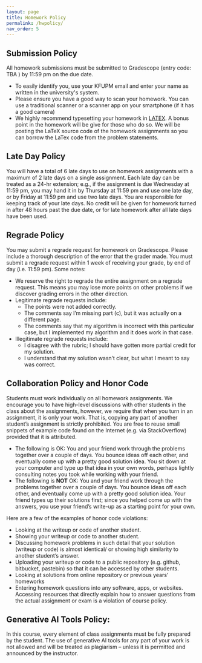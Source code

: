 ```yaml
---
layout: page
title: Homework Policy
permalink: /hwpolicy/
nav_order: 5
---
```


## Submission Policy
All homework submissions must be submitted to Gradescope (entry code: TBA ) by 11:59 pm on the due date. 
* To easily identify you, use your KFUPM email and enter your name as written in the university's system.
* Please ensure you have a good way to scan your homework. You can use a traditional scanner or a scanner app on your smartphone (if it has a good camera) 
* We highly recommend typesetting your homework in [LATEX](www.overleaf.com).
A bonus point in the homework will be give for those who do so. We will be posting the LaTeX source code of the homework assignments so you can borrow the LaTex code from the problem statements.

## Late Day Policy
You will have a total of 6 late days to use on homework assignments with a maximum of 2 late days on a single assignment. Each late day can be treated as a 24-hr extension; e.g., if the assignment is due Wednesday at 11:59 pm, you may hand it in by Thursday at 11:59 pm and use one late day, or by Friday at 11:59 pm and use two late days. You are responsible for keeping track of your late days. No credit will be given for homework turned in after 48 hours past the due date, or for late homework after all late days have been used.

## Regrade Policy
You may submit a regrade request for homework on Gradescope. Please include a thorough description of the error that the grader made. You must submit a regrade request within 1 week of receiving your grade, by end of day (i.e. 11:59 pm). Some notes:
* We reserve the right to regrade the entire assignment on a regrade request. This means you may lose more points on other problems if we discover grading errors in the other direction.
* Legitimate regrade requests include:
    * The points were not added correctly.
    * The comments say I’m missing part (c), but it was actually on a different page.
    * The comments say that my algorithm is incorrect with this particular case, but I implemented my algorithm and it does work in that case.
* Illegitimate regrade requests include:
    * I disagree with the rubric; I should have gotten more partial credit for my solution.
    * I understand that my solution wasn’t clear, but what I meant to say was correct.

## Collaboration Policy and Honor Code
Students must work individually on all homework assignments. We encourage you to have high-level discussions with other students in the class about the assignments, however, we require that when you turn in an assignment, it is only your work. That is, copying any part of another student’s assignment is strictly prohibited. You are free to reuse small snippets of example code found on the Internet (e.g. via StackOverflow) provided that it is attributed.

* The following is OK: You and your friend work through the problems together over a couple of days. You bounce ideas off each other, and eventually come up with a pretty good solution idea. You sit down at your computer and type up that idea in your own words, perhaps lightly consulting notes you took while working with your friend.
* The following is **NOT** OK: You and your friend work through the problems together over a couple of days. You bounce ideas off each other, and eventually come up with a pretty good solution idea. Your friend types up their solutions first; since you helped come up with the answers, you use your friend’s write-up as a starting point for your own.

Here are a few of the examples of honor code violations:
* Looking at the writeup or code of another student.
* Showing your writeup or code to another student.
* Discussing homework problems in such detail that your solution (writeup or code) is almost identical/ or showing high similarity to another student’s answer.
* Uploading your writeup or code to a public repository (e.g. github, bitbucket, pastebin) so that it can be accessed by other students.
* Looking at solutions from online repository or previous years’ homeworks
* Entering homework questions into any software, apps, or websites. Accessing resources that directly explain how to answer questions from the actual assignment or exam is a violation of course policy.

## Generative AI Tools Policy: 
In this course, every element of class assignments must be fully prepared by the student. The use of generative AI tools for any part of your work is not allowed and will be treated as plagiarism – unless it is permitted and announced by the instructor.
